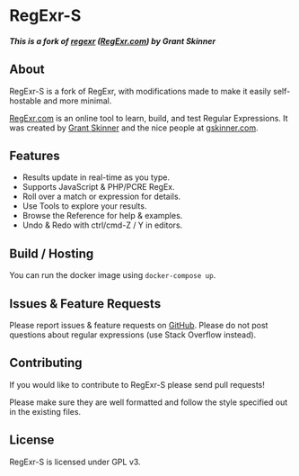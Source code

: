 

RegExr-S
======

##### This is a fork of [regexr](https://github.com/gskinner/regexr) ([RegExr.com](https://regexr.com)) by Grant Skinner

## About
RegExr-S is a fork of RegExr, with modifications made to make it easily self-hostable and more minimal.

[RegExr.com](http://regexr.com/) is an online tool to learn, build, and test Regular Expressions. It was created by [Grant Skinner](http://twitter.com/gskinner) and the nice people at [gskinner.com](http://gskinner.com/).

## Features
* Results update in real-time as you type.
* Supports JavaScript & PHP/PCRE RegEx.
* Roll over a match or expression for details.
* Use Tools to explore your results.
* Browse the Reference for help & examples.
* Undo & Redo with ctrl/cmd-Z / Y in editors.

## Build / Hosting
You can run the docker image using `docker-compose up`.

## Issues & Feature Requests
Please report issues & feature requests on [GitHub](https://github.com/Hoverth/regexr-s/issues). Please do not post questions about regular expressions (use Stack Overflow instead).

## Contributing
If you would like to contribute to RegExr-S please send pull requests!

Please make sure they are well formatted and follow the style specified out in the existing files.

## License
RegExr-S is licensed under GPL v3.

